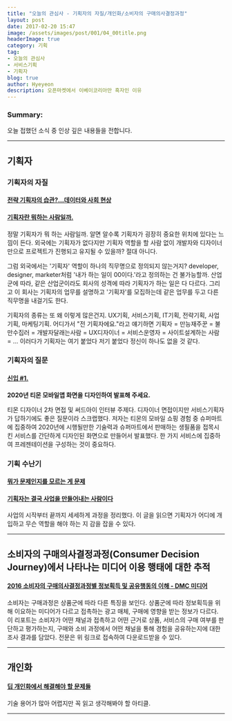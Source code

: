 ```yaml
---
title: "오늘의 관심사 - 기획자의 자질/개인화/소비자의 구매의사결정과정"
layout: post
date: 2017-02-20 15:47
image: /assets/images/post/001/04_00title.png
headerImage: true
category: 기획
tag:
- 오늘의 관심사
- 서비스기획
- 기획자
blog: true
author: Hyeyeon
description: 오픈마켓에서 이베이코리아만 흑자인 이유
---
```


### Summary:

오늘 접했던 소식 중 인상 깊은 내용들을 전합니다.

---

## 기획자

### 기획자의 자질

#### [전략 기획자의 습관?…데이터와 사회 현상](http://www.mobiinside.com/kr/2017/02/15/peter_routine/)

#### [기획자란 뭐하는 사람일까.](https://minieetea.com/2013/08/archives/452)

정말 기획자가 뭐 하는 사람일까. 알면 알수록 기획자가 굉장히 중요한 위치에 있다는 느낌이 든다. 외국에는 기획자가 없다지만 기획자 역할을 할 사람 없이 개발자와 디자이너만으로 프로젝트가 진행되고 유지될 수 있을까? 절대 아니다.

그럼 외국에서는 '기획자' 역할이 하나의 직무명으로 정의되지 않는거지? developer, designer, marketer처럼 '내가 하는 일이 00이다.'라고 정의하는 건 불가능할까. 산업군에 따라, 같은 산업군이라도 회사의 성격에 따라 기획자가 하는 일은 다 다르다. 그리고 이 회사는 기획자의 업무를 설명하고 '기획자'를 모집하는데 같은 업무를 두고 다른 직무명을 내걸기도 한다.

기획자의 종류는 또 왜 이렇게 많은건지. UX기획, 서비스기획, IT기획, 전략기획, 사업기획, 마케팅기획. 어디가서 "전 기획자에요."라고 얘기하면 기획자 = 만능재주꾼 = 불만수집러 = 개발자달래는사람 = UX디자이너 = 서비스운영자 = 사이트설계하는 사람 = ... 이러다가 기획자는 여기 붙었다 저기 붙었다 정신이 하나도 없을 것 같다.

### 기획자의 질문

#### [신입 #1.](https://brunch.co.kr/@creative/71)

**2020년 티몬 모바일앱 화면을 디자인하여 발표해 주세요.**

티몬 디자이너 2차 면접 및 써드아이 인터뷰 주제다. 디자이너 면접이지만 서비스기획자가 답하기에도 좋은 질문이라 스크랩했다. 저자는 티몬의 모바일 쇼핑 경험 중 슈퍼마트에 집중하여 2020년에 시행될만한 기술력과 슈퍼마트에서 판매하는 생필품을 접목시킨 서비스를 간단하게 디자인된 화면으로 만들어서 발표했다. 한 가지 서비스에 집중하여 프레젠테이션을 구성하는 것이 중요하다.

### 기획 수난기

#### [뭐가 문제인지를 모르는 게 문제](https://brunch.co.kr/@leoyang99/5)

#### [기획자는 결국 사업을 만들어내는 사람이다](https://brunch.co.kr/@wjdrudwls87/17)

사업의 시작부터 끝까지 세세하게 과정을 정리했다. 이 글을 읽으면 기획자가 어디에 개입하고 무슨 역할을 해야 하는 지 감을 잡을 수 있다.

---

## 소비자의 구매의사결정과정(Consumer Decision Journey)에서 나타나는 미디어 이용 행태에 대한 추적

#### [2016 소비자의 구매의사결정과정별 정보획득 및 공유행동의 이해 - DMC 미디어](http://www.itworld.co.kr/techlibrary/103475)

소비자는 구매과정은 상품군에 따라 다른 특징을 보인다. 상품군에 따라 정보획득을 위해 이요하는 미디어가 다르고 접촉하는 광고 매체, 구매에 영향을 받는 정보가 다르다. 이 리포트는  소비자가 어떤 채널과 접촉하고 어떤 근거로 상품, 서비스의 구매 여부를 판단하고 평가하는지, 구매와 소비 과정에서 어떤 채널을 통해 경험을 공유하는지에 대한 조사 결과를 담았다. 전문은 위 링크로 접속하여 다운로드받을 수 있다.

---

## 개인화

#### [딥 개인화에서 해결해야 할 문제들](http://bahnsville.tistory.com/1142)

기술 용어가 많아 어렵지만 꼭 읽고 생각해봐야 할 아티클.

---
